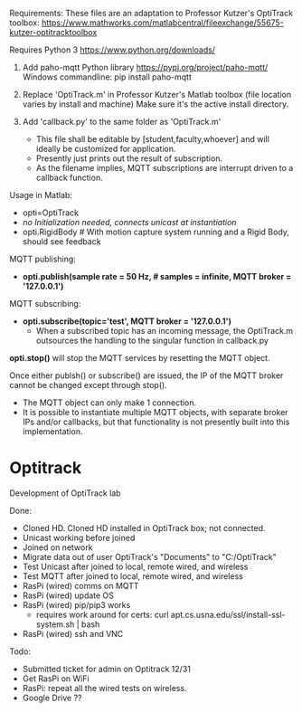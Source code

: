 Requirements:
These files are an adaptation to Professor Kutzer's OptiTrack toolbox:
https://www.mathworks.com/matlabcentral/fileexchange/55675-kutzer-optitracktoolbox

Requires Python 3
https://www.python.org/downloads/

1. Add paho-mqtt Python library
    https://pypi.org/project/paho-mqtt/
    Windows commandline:
    pip install paho-mqtt

2. Replace 'OptiTrack.m' in Professor Kutzer's Matlab toolbox (file location varies by install and machine)
    Make sure it's the active install directory.

3. Add 'callback.py' to the same folder as 'OptiTrack.m'
    - This file shall be editable by [student,faculty,whoever] and will ideally be customized for application.
    - Presently just prints out the result of subscription.
    - As the filename implies, MQTT subscriptions are interrupt driven to a callback function.

Usage in Matlab:
- opti=OptiTrack
- *no Initialization needed, connects unicast at instantiation*
- opti.RigidBody      # With motion capture system running and a Rigid Body, should see feedback

MQTT publishing:
- **opti.publish(sample rate = 50 Hz, # samples = infinite, MQTT broker = '127.0.0.1')**

MQTT subscribing:
- **opti.subscribe(topic='test', MQTT broker = '127.0.0.1')**
    - When a subscribed topic has an incoming message, the OptiTrack.m outsources the handling to the singular function in callback.py

**opti.stop()** will stop the MQTT services by resetting the MQTT object.

Once either publsh() or subscribe() are issued, the IP of the MQTT broker cannot be changed except through stop().
- The MQTT object can only make 1 connection. 
- It is possible to instantiate multiple MQTT objects, with separate broker IPs and/or callbacks, but that functionality is not presently built into this implementation.


# Optitrack
Development of OptiTrack lab

Done:
- Cloned HD. Cloned HD installed in OptiTrack box; not connected.
- Unicast working before joined
- Joined on network
- Migrate data out of user OptiTrack's "Documents" to "C:/OptiTrack"
- Test Unicast after joined to local, remote wired, and wireless
- Test MQTT after joined to local, remote wired, and wireless
- RasPi (wired) comms on MQTT
- RasPi (wired) update OS
- RasPi (wired) pip/pip3 works
    - requires work around for certs:
        curl apt.cs.usna.edu/ssl/install-ssl-system.sh | bash
- RasPi (wired) ssh and VNC

Todo:
- Submitted ticket for admin on Optitrack 12/31
- Get RasPi on WiFi
- RasPi: repeat all the wired tests on wireless.
- Google Drive ??

      
